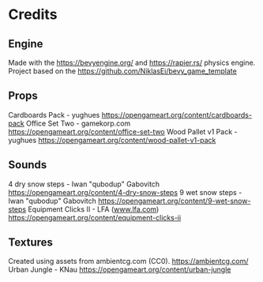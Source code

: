 Credits
==

Engine
--
Made with the https://bevyengine.org/ and https://rapier.rs/ physics engine.
Project based on the https://github.com/NiklasEi/bevy_game_template

Props
--
Cardboards Pack - yughues
https://opengameart.org/content/cardboards-pack
Office Set Two - gamekorp.com
https://opengameart.org/content/office-set-two
Wood Pallet v1 Pack - yughues
https://opengameart.org/content/wood-pallet-v1-pack

Sounds
--
4 dry snow steps - Iwan "qubodup" Gabovitch
https://opengameart.org/content/4-dry-snow-steps
9 wet snow steps - Iwan "qubodup" Gabovitch
https://opengameart.org/content/9-wet-snow-steps
Equipment Clicks II - LFA (www.lfa.com)
https://opengameart.org/content/equipment-clicks-ii

Textures
--
Created using assets from ambientcg.com (CC0).
https://ambientcg.com/
Urban Jungle - KNau
https://opengameart.org/content/urban-jungle
